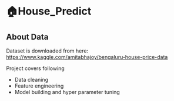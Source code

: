 # 🏠House_Predict

## About Data
Dataset is downloaded from here: https://www.kaggle.com/amitabhajoy/bengaluru-house-price-data

Project covers following 
- Data cleaning
- Feature engineering 
- Model building and hyper parameter tuning 



